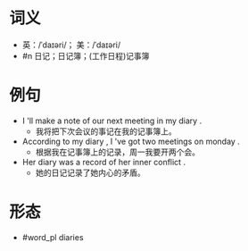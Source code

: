 # 词义
- 英：/ˈdaɪəri/； 美：/ˈdaɪəri/
- #n 日记；日记簿；(工作日程)记事簿
# 例句
- I 'll make a note of our next meeting in my diary .
	- 我将把下次会议的事记在我的记事簿上。
- According to my diary , I 've got two meetings on monday .
	- 根据我在记事簿上的记录，周一我要开两个会。
- Her diary was a record of her inner conflict .
	- 她的日记记录了她内心的矛盾。
# 形态
- #word_pl diaries
